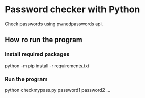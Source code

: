 # Password checker with Python
Check passwords using pwnedpasswords api.

## How ro run the program

### Install required packages
python -m pip install -r requirements.txt

### Run the program
python checkmypass.py password1 password2 ...